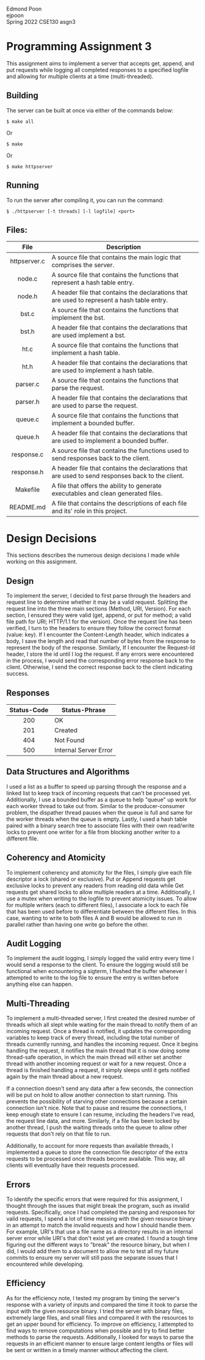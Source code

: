 Edmond Poon \
ejpoon \
Spring 2022 CSE130 asgn3

# Programming Assignment 3
This assignment aims to implement a server that accepts get, append, and put requests while logging all completed responses to a specified logfile and allowing for multiple clients at a time (multi-threaded).

## Building 

The server can be built at once via either of the commands below:
```
$ make all
```
Or 
```
$ make 
```
Or 
```
$ make httpserver
```

## Running

To run the server after compiling it, you can run the command:
```
$ ./httpserver [-t threads] [-l logfile] <port> 
```

## Files:
|File         |Description                                                                       | 
|:-----------:| -------------------------------------------------------------------------------- |
|httpserver.c |A source file that contains the main logic that comprises the server.             |
|node.c     |A source file that contains the functions that represent a hash table entry.             |
|node.h   |A header file that contains the declarations that are used to represent a hash table entry.             |
|bst.c     |A source file that contains the functions that implement the bst.             |
|bst.h   |A header file that contains the declarations that are used implement a bst.             |
|ht.c     |A source file that contains the functions that implement a hash table.             |
|ht.h   |A header file that contains the declarations that are used to implement a hash table.             |
|parser.c     |A source file that contains the functions that parse the request.             |
|parser.h   |A header file that contains the declarations that are used to parse the request.             |
|queue.c     |A source file that contains the functions that implement a bounded buffer.             |
|queue.h   |A header file that contains the declarations that are used to implement a bounded buffer.             |
|response.c |A source file that contains the functions used to send responses back to the client.             |
|response.h |A header file that contains the declarations that are used to send responses back to the client.             |
|Makefile     |A file that offers the ability to generate executables and clean generated files. |
|README.md    |A file that contains the descriptions of each file and its' role in this project. |


# Design Decisions
This sections describes the numerous design decisions I made while working on this assignment.

## Design 
To implement the server, I decided to first parse through the headers and request line to determine whether it may be a valid request. Splitting the request line into the three main sections (Method, URI, Version). For each section, I ensured they were valid (get, append, or put for method; 
a valid file path for URI; HTTP/1.1 for the version). Once the request line has been verified, I turn to the headers to ensure they follow the correct format (value: key). If I encounter the Content-Length header, which indicates a body, I save the length and read that number of bytes from the response
to represent the body of the response. Similarly, If I encounter the Request-Id header, I store the id until I log the request. If any errors were encountered in the process, I would send the corresponding error response back to the client. Otherwise, I send the correct response back to the client indicating success.

## Responses
|Status-Code  |Status-Phrase | 
|:-----------:| ------------ |
|200 |OK                     |
|201 |Created                |
|404 |Not Found              |
|500 |Internal Server Error  |

## Data Structures and Algorithms
I used a list as a buffer to speed up parsing through the response and a linked list to keep track of incoming requests that can't be processed yet. Additionally, I use a bounded buffer as a queue to help "queue" up work for each worker thread to take out from. Similar to the producer-consumer problem, the 
dispather thread pauses when the queue is full and same for the worker threads when the queue is empty. Lastly, I used a hash table paired with a binary search tree to associate files with their own read/write locks to prevent one writer for a file from blocking another writer to a different file.

## Coherency and Atomicity
To implement coherency and atomicity for the files, I simply give each file descriptor a lock (shared or exclusive). Put or Append requests get exclusive locks to prevent any readers from reading old data while Get requests get shared locks to allow multiple readers at a time. Additionally, I use a mutex when writing
to the logfile to prevent atomicity issues. To allow for multiple writers (each to different files), I associate a lock to each file that has been used before to differentiate between the different files. In this case, wanting to write to both files A and B would be allowed to run in parallel rather than having 
one write go before the other.


## Audit Logging
To implement the audit logging, I simply logged the valid entry every time I would send a response to the client. To ensure the logging would still be functional when ecnountering a sigterm, I flushed the buffer whenever I attempted to write to the log file
to ensure the entry is written before anything else can happen.

## Multi-Threading
To implement a multi-threaded server, I first created the desired number of threads which all slept while waiting for the main thread to notify them of an incoming request. Once a thread is notified, it updates the corresponding variables to keep track of every thread, including the total number of threads
currently running, and handles the incoming request. Once it begins handling the request, it notifies the main thread that it is now doing some thread-safe operation, in which the main thread will either set another thread with another incoming request or wait for a new request. Once a thread is finished
handling a request, it simply sleeps until it gets notified again by the main thread about a new request. 

If a connection doesn't send any data after a few seconds, the connection will be put on hold to allow another connection to start running. This prevents the possibility of starving other connections because a certain connection isn't nice. Note that to pause and resume the connections, I keep enough state to ensure
I can resume, including the headers I've read, the request line data, and more. Similarly, if a file has been locked by another thread, I push the waiting threads onto the queue to allow other requests that don't rely on that file to run.

Additionally, to account for more requests than available threads, I implemented a queue to store the connection file descriptor of the extra requests to be processed once threads become available. This way, all clients will eventually have their requests processed.

## Errors
To identify the specific errors that were required for this assignment, I thought through the issues that might break the program, such as invalid requests. Specifically, once I had completed the parsing and responses for valid requests, I spend a lot of time messing with the given resource binary in an 
attempt to match the invalid requests and how I should handle them. For example, URI's that use a file name as a directory results in an internal server error while URI's that don't exist yet are created. I found a tough time figuring out the different ways to "break" the resource binary, but when I did,
I would add them to a document to allow me to test all my future commits to ensure my server will still pass the separate issues that I encountered while developing.

## Efficiency
As for the efficiency note, I tested my program by timing the server's response with a variety of inputs and compared the time it took to parse the input with the given resource binary. I tried the server with binary files, extremely large files, and small files and compared it with the resources to get 
an  upper bound for efficiency. To improve on efficiency, I attempted to find ways to remove computations when possible and try to find better methods to parse the requests. Additionally, I looked for ways to parse the requests in an efficient manner to ensure large content lengths or files will be sent
or written in a timely manner without affecting the client.

